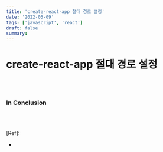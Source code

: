 ```yaml
---
title: 'create-react-app 절대 경로 설정'
date: '2022-05-09'
tags: ['javascript', 'react']
draft: false
summary:
---
```


# create-react-app 절대 경로 설정

<br /><br />

### In Conclusion

<br /><br />

[Ref]:

- []()

<br /><br /><br />
